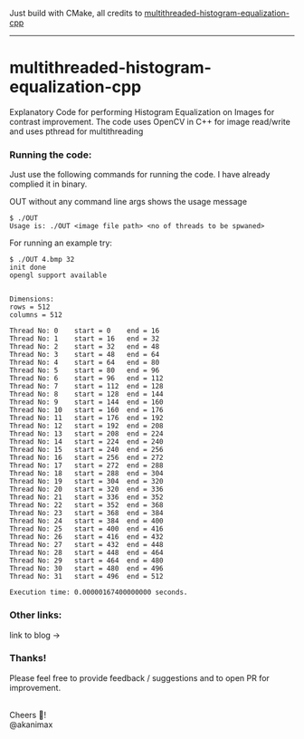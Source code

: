 Just build with CMake, all credits to [multithreaded-histogram-equalization-cpp](https://github.com/akanimax/multithreaded-histogram-equalization-cpp) 

---
# multithreaded-histogram-equalization-cpp
Explanatory Code for performing Histogram Equalization on Images for contrast improvement. The code uses OpenCV in C++ for image read/write and uses pthread for multithreading


### Running the code:
Just use the following commands for running the code. I have already complied it in binary.

OUT without any command line args shows the usage message

	$ ./OUT
	Usage is: ./OUT <image file path> <no of threads to be spwaned> 

For running an example try:

	$ ./OUT 4.bmp 32
	init done
	opengl support available


	Dimensions:
	rows = 512
	columns = 512

	Thread No: 0	start = 0	 end = 16
	Thread No: 1	start = 16	 end = 32
	Thread No: 2	start = 32	 end = 48
	Thread No: 3	start = 48	 end = 64
	Thread No: 4	start = 64	 end = 80
	Thread No: 5	start = 80	 end = 96
	Thread No: 6	start = 96	 end = 112
	Thread No: 7	start = 112	 end = 128
	Thread No: 8	start = 128	 end = 144
	Thread No: 9	start = 144	 end = 160
	Thread No: 10	start = 160	 end = 176
	Thread No: 11	start = 176	 end = 192
	Thread No: 12	start = 192	 end = 208
	Thread No: 13	start = 208	 end = 224
	Thread No: 14	start = 224	 end = 240
	Thread No: 15	start = 240	 end = 256
	Thread No: 16	start = 256	 end = 272
	Thread No: 17	start = 272	 end = 288
	Thread No: 18	start = 288	 end = 304
	Thread No: 19	start = 304	 end = 320
	Thread No: 20	start = 320	 end = 336
	Thread No: 21	start = 336	 end = 352
	Thread No: 22	start = 352	 end = 368
	Thread No: 23	start = 368	 end = 384
	Thread No: 24	start = 384	 end = 400
	Thread No: 25	start = 400	 end = 416
	Thread No: 26	start = 416	 end = 432
	Thread No: 27	start = 432	 end = 448
	Thread No: 28	start = 448	 end = 464
	Thread No: 29	start = 464	 end = 480
	Thread No: 30	start = 480	 end = 496
	Thread No: 31	start = 496	 end = 512

	Execution time: 0.00000167400000000 seconds.

### Other links:
link to blog -> 

### Thanks!
Please feel free to provide feedback / suggestions and to open PR for improvement.<br> <br>

Cheers :beers:! <br>
@akanimax
